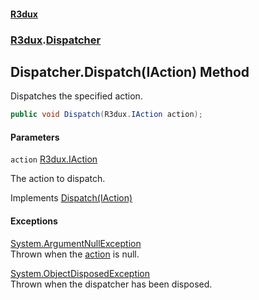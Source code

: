 #### [R3dux](R3dux.md 'R3dux')
### [R3dux](R3dux.md#R3dux 'R3dux').[Dispatcher](Dispatcher.md 'R3dux.Dispatcher')

## Dispatcher.Dispatch(IAction) Method

Dispatches the specified action.

```csharp
public void Dispatch(R3dux.IAction action);
```
#### Parameters

<a name='R3dux.Dispatcher.Dispatch(R3dux.IAction).action'></a>

`action` [R3dux.IAction](https://docs.microsoft.com/en-us/dotnet/api/R3dux.IAction 'R3dux.IAction')

The action to dispatch.

Implements [Dispatch(IAction)](https://docs.microsoft.com/en-us/dotnet/api/R3dux.IDispatcher.Dispatch#R3dux_IDispatcher_Dispatch_R3dux_IAction_ 'R3dux.IDispatcher.Dispatch(R3dux.IAction)')

#### Exceptions

[System.ArgumentNullException](https://docs.microsoft.com/en-us/dotnet/api/System.ArgumentNullException 'System.ArgumentNullException')  
Thrown when the [action](Dispatcher.Dispatch(IAction).md#R3dux.Dispatcher.Dispatch(R3dux.IAction).action 'R3dux.Dispatcher.Dispatch(R3dux.IAction).action') is null.

[System.ObjectDisposedException](https://docs.microsoft.com/en-us/dotnet/api/System.ObjectDisposedException 'System.ObjectDisposedException')  
Thrown when the dispatcher has been disposed.